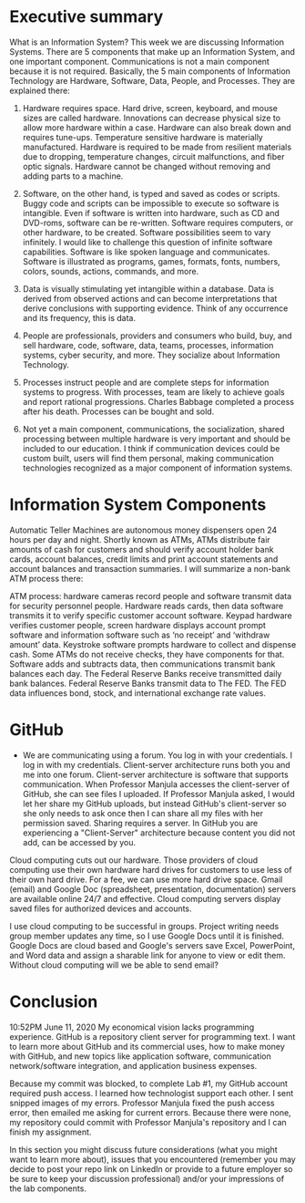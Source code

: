 # Executive summary
What is an Information System? This week we are discussing Information Systems. There are 5 components that make up an Information System, and one important component. Communications is not a main component because it is not required. Basically, the 5 main components of Information Technology are Hardware, Software, Data, People, and Processes. They are explained there:

1. Hardware requires space. Hard drive, screen, keyboard, and mouse sizes are called hardware. Innovations can decrease physical size to allow more hardware within a case. Hardware can also break down and requires tune-ups. Temperature sensitive hardware is materially manufactured.  Hardware is required to be made from resilient materials due to dropping, temperature changes, circuit malfunctions, and fiber optic signals. Hardware cannot be changed without removing and adding parts to a machine.

2. Software, on the other hand, is typed and saved as codes or scripts. Buggy code and scripts can be impossible to execute so software is intangible. Even if software is written into hardware, such as CD and DVD-roms, software can be re-written. Software requires computers, or other hardware, to be created. Software possibilities seem to vary infinitely. I would like to challenge this question of infinite software capabilities. Software is like spoken language and communicates. Software is illustrated as programs, games, formats, fonts, numbers, colors, sounds, actions, commands, and more.

3. Data is visually stimulating yet intangible within a database. Data is derived from observed actions and can become interpretations that derive conclusions with supporting evidence. Think of any occurrence and its frequency, this is data.

4. People are professionals, providers and consumers who build, buy, and sell hardware, code, software, data, teams, processes, information systems, cyber security, and more. They socialize about Information Technology.

5. Processes instruct people and are complete steps for information systems to progress. With processes, team are likely to achieve goals and report rational progressions. Charles Babbage completed a process after his death. Processes can be bought and sold. 

6. Not yet a main component, communications, the socialization, shared processing between multiple hardware is very important and should be included to our education. I think if communication devices could be custom built, users will find them personal, making communication technologies recognized as a major component of information systems.

# Information System Components  

Automatic Teller Machines are autonomous money dispensers open 24 hours per day and night. Shortly known as ATMs, ATMs distribute fair amounts of cash for customers and should verify account holder bank cards, account balances, credit limits and print account statements and account balances and transaction summaries. I will summarize a non-bank ATM process there:

ATM process: hardware cameras record people and software transmit data for security personnel people. Hardware reads cards, then data software transmits it to verify specific customer account software. Keypad hardware verifies customer people, screen hardware displays account prompt software and information software such as ‘no receipt’ and ‘withdraw amount’ data. Keystroke software prompts hardware to collect and dispense cash. Some ATMs do not receive checks, they have components for that. Software adds and subtracts data, then communications transmit bank balances each day. The Federal Reserve Banks receive transmitted daily bank balances. Federal Reserve Banks transmit data to The FED. The FED data influences bond, stock, and international exchange rate values.

# GitHub

* We are communicating using a forum. You log in with your credentials. I log in with my credentials. Client-server architecture runs both you and me into one forum. Client-server architecture is software that supports communication. When Professor Manjula accesses the client-server of GitHub, she can see files I uploaded. If Professor Manjula asked, I would let her share my GitHub uploads, but instead GitHub's client-server so she only needs to ask once then I can share all my files with her permission saved. Sharing requires a server. In GitHub you are experiencing a "Client-Server" architecture because content you did not add, can be accessed by you.

Cloud computing cuts out our hardware. Those providers of cloud computing use their own hardware hard drives for customers to use less of their own hard drive. For a fee, we can use more hard drive space. Gmail (email) and Google Doc (spreadsheet, presentation, documentation) servers are available online 24/7 and effective. Cloud computing servers display saved files for authorized devices and accounts.

I use cloud computing to be successful in groups. Project writing needs group member updates any time, so I use Google Docs until it is finished. Google Docs are cloud based and Google's servers save Excel, PowerPoint, and Word data and assign a sharable link for anyone to view or edit them. Without cloud computing will we be able to send email?

# Conclusion

10:52PM June 11, 2020 
My economical vision lacks programming experience. GitHub is a repository client server for programming text. I want to learn more about GitHub and its commercial uses, how to make money with GitHub, and new topics like application software, communication network/software integration, and application business expenses. 

Because my commit was blocked, to complete Lab #1, my GitHub account required push access. I learned how technologist support each other. I sent snipped images of my errors. Professor Manjula fixed the push access error, then emailed me asking for current errors. Because there were none, my repository could commit with Professor Manjula's repository and I can finish my assignment.

In this section you might discuss future considerations (what you might want to learn more about), issues that you encountered (remember you may decide to post your repo link on LinkedIn or provide to a future employer so be sure to keep your discussion professional) and/or your impressions of the lab components.
